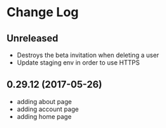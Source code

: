 # Change Log

## Unreleased

 - Destroys the beta invitation when deleting a user
 - Update staging env in order to use HTTPS

## 0.29.12 (2017-05-26)
  - adding about page
  - adding account page
  - adding home page

